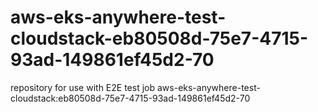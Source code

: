 # aws-eks-anywhere-test-cloudstack-eb80508d-75e7-4715-93ad-149861ef45d2-70
repository for use with E2E test job aws-eks-anywhere-test-cloudstack:eb80508d-75e7-4715-93ad-149861ef45d2-70
